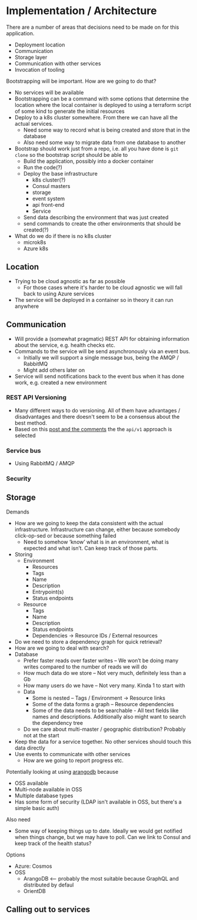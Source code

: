 # Implementation / Architecture

There are a number of areas that decisions need to be made on for this application.

* Deployment location
* Communication
* Storage layer
* Communication with other services
* Invocation of tooling

Bootstrapping will be important. How are we going to do that?

* No services will be available
* Bootstrapping can be a command with some options that determine the location
  where the local container is deployed to using a terraform script of some kind
  to generate the initial resources
* Deploy to a k8s cluster somewhere. From there we can have all the actual services.
  * Need some way to record what is being created and store that in the database
  * Also need some way to migrate data from one database to another
* Bootstrap should work just from a repo, i.e. all you have done is `git clone`
  so the bootstrap script should be able to
  * Build the application, possibly into a docker container
  * Run the code(?)
  * Deploy the base infrastructure
    * k8s cluster(?)
    * Consul masters
    * storage
    * event system
    * api front-end
    * Service
  * Send data describing the environment that was just created
  * send commands to create the other environments that should be created(?)
* What do we do if there is no k8s cluster
  * microk8s
  * Azure k8s

## Location

* Trying to be cloud agnostic as far as possible
  * For those cases where it's harder to be cloud agnostic we will fall back to
    using Azure services
* The service will be deployed in a container so in theory it can run anywhere

## Communication

* Will provide a (somewhat pragmatic) REST API for obtaining information about the service,
  e.g. health checks etc.
* Commands to the service will be send asynchronously via an event bus.
  * Initially we will support a single message bus, being the AMQP / RabbitMQ
  * Might add others later on
* Service will send notifications back to the event bus when it has done work,
  e.g. created a new environment

### REST API Versioning

* Many different ways to do versioning. All of them have advantages / disadvantages
  and there doesn't seem to be a consensus about the best method.
* Based on this [post and the comments](https://www.troyhunt.com/your-api-versioning-is-wrong-which-is/)
	the the `api/v1` approach is selected

### Service bus

* Using RabbitMQ / AMQP

### Security

## Storage

Demands

* How are we going to keep the data consistent with the actual infrastructure. Infrastructure can change, either
  because somebody click-op-sed or because something failed
  * Need to somehow ‘know’ what is in an environment, what is expected and what isn’t. Can keep track of those parts.
* Storing
  * Environment
    * Resources
    * Tags
    * Name
    * Description
    * Entrypoint(s)
    * Status endpoints
  * Resource
    * Tags
    * Name
    * Description
    * Status endpoints
    * Dependencies -> Resource IDs / External resources
* Do we need to store a dependency graph for quick retrieval?
* How are we going to deal with search?
* Database
  * Prefer faster reads over faster writes – We won’t be doing many writes compared to the number of reads we will do
  * How much data do we store – Not very much, definitely less than a Gb
  * How many users do we have – Not very many. Kinda 1 to start with
  * Data
    * Some is nested – Tags / Environment -> Resource links
    * Some of the data forms a graph – Resource dependencies
    * Some of the data needs to be searchable - All text fields like names and descriptions. Additionally also might
      want to search the dependency tree
  * Do we care about multi-master / geographic distribution? Probably not at the start
* Keep the data for a service together. No other services should touch this data directly
* Use events to communicate with other services
  * How are we going to report progress etc.

Potentially looking at using [arangodb]() because
* OSS available
* Multi-node available in OSS
* Multiple database types
* Has some form of security (LDAP isn't available in OSS, but there's a simple basic auth)


Also need

* Some way of keeping things up to date. Ideally we would get notified when things change, but we may have to poll. Can
  we link to Consul and keep track of the health status?


Options

* Azure: Cosmos
* OSS
  * ArangoDB <-- probably the most suitable because GraphQL and distributed by defaul
  * OrientDB

## Calling out to services